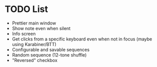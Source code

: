 #  TODO List
- Prettier main window
- Show note even when silent
- Info screen
- Get clicks from a specific keyboard even when not in focus (maybe using Karabiner/BTT)
- Configurable and savable sequences
- Random sequence (12-tone shuffle)
- "Reversed" checkbox

